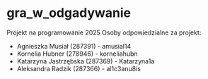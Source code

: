 # gra_w_odgadywanie
Projekt na programowanie 2025
Osoby odpowiedzialne za projekt:
- Agnieszka Musiał (287391) - amusial14
- Kornelia Hubner (278946) - korneliahubn
- Katarzyna Jastrzębska (287369) - Katarzyna1a
- Aleksandra Radzik  (287366) - al1c3anu8is
